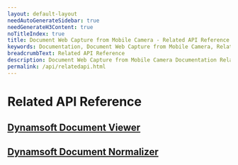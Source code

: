 ```yaml
---
layout: default-layout
needAutoGenerateSidebar: true
needGenerateH3Content: true
noTitleIndex: true
title: Document Web Capture from Mobile Camera - Related API Reference
keywords: Documentation, Document Web Capture from Mobile Camera, Related API Reference
breadcrumbText: Related API Reference
description: Document Web Capture from Mobile Camera Documentation Related API Reference
permalink: /api/relatedapi.html
---
```


# Related API Reference

## [Dynamsoft Document Viewer](https://officecn.dynamsoft.com:808/document-viewer/docs/api/index.html)

## [Dynamsoft Document Normalizer](https://www.dynamsoft.com/document-normalizer/docs/web/programming/javascript/api-reference/index.html)